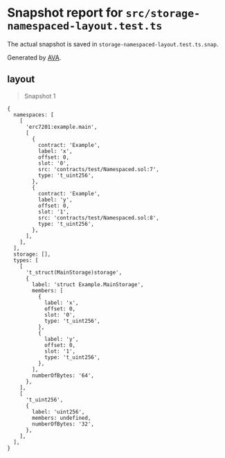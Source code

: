 # Snapshot report for `src/storage-namespaced-layout.test.ts`

The actual snapshot is saved in `storage-namespaced-layout.test.ts.snap`.

Generated by [AVA](https://avajs.dev).

## layout

> Snapshot 1

    {
      namespaces: [
        [
          'erc7201:example.main',
          [
            {
              contract: 'Example',
              label: 'x',
              offset: 0,
              slot: '0',
              src: 'contracts/test/Namespaced.sol:7',
              type: 't_uint256',
            },
            {
              contract: 'Example',
              label: 'y',
              offset: 0,
              slot: '1',
              src: 'contracts/test/Namespaced.sol:8',
              type: 't_uint256',
            },
          ],
        ],
      ],
      storage: [],
      types: [
        [
          't_struct(MainStorage)storage',
          {
            label: 'struct Example.MainStorage',
            members: [
              {
                label: 'x',
                offset: 0,
                slot: '0',
                type: 't_uint256',
              },
              {
                label: 'y',
                offset: 0,
                slot: '1',
                type: 't_uint256',
              },
            ],
            numberOfBytes: '64',
          },
        ],
        [
          't_uint256',
          {
            label: 'uint256',
            members: undefined,
            numberOfBytes: '32',
          },
        ],
      ],
    }
